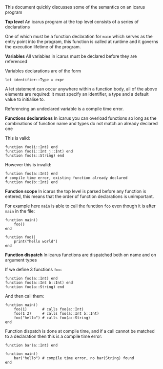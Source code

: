 This document quickly discusses some of the semantics on an icarus program


**Top level**
An icarus program at the top level consists of a series of declarations

One of which must be a function declaration for `main` which serves
as the entry point into the program, this function is called at
runtime and it governs the execution lifetime of the program.


**Variables**
All variables in icarus must be declared before they are referenced

Variables declarations are of the form

    let identifier::Type = expr

A let statement can occur anywhere within a function body,
all of the above elements are required:
it must specify an identifier, a type and a default value to initialise to.

Referencing an undeclared variable is a compile time error.


**Functions declarations**
In icarus you can overload functions so long as the combinations
of function name and types do not match an already declared one

This is valid:

    function foo(i::Int) end
    function foo(i::Int j::Int) end
    function foo(s::String) end

However this is invalid:

    function foo(a::Int) end
    # compile time error, existing function already declared
    function foo(b::Int) end


**Function scope**
In icarus the top level is parsed before any function is entered,
this means that the order of function declarations is unimportant.

For example here `main` is able to call the function `foo` even though it
is after `main` in the file:

    function main()
        foo()
    end

    function foo()
        print("hello world")
    end


**Function dispatch**
In icarus functions are dispatched both on name and on argument types

If we define 3 functions `foo`:

    function foo(a::Int) end
    function foo(a::Int b::Int) end
    function foo(a::String) end

And then call them:

    function main()
        foo(1)       # calls foo(a::Int)
        foo(1 2)     # calls foo(a::Int b::Int)
        foo("hello") # calls foo(a::String)
    end

Function dispatch is done at compile time, and if a call cannot be
matched to a declaration then this is a compile time error:

    function bar(a::Int) end

    function main()
        bar("hello") # compile time error, no bar(String) found
    end


